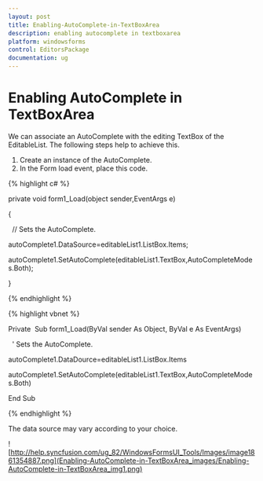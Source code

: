 ```yaml
---
layout: post
title: Enabling-AutoComplete-in-TextBoxArea
description: enabling autocomplete in textboxarea
platform: windowsforms
control: EditorsPackage
documentation: ug
---
```


# Enabling AutoComplete in TextBoxArea

We can associate an AutoComplete with the editing TextBox of the EditableList. The following steps help to achieve this.

1. Create an instance of the AutoComplete.
2.  In the Form load event, place this code.

{% highlight c# %}



private void form1_Load(object sender,EventArgs e)

{

  // Sets the AutoComplete.

autoComplete1.DataSource=editableList1.ListBox.Items;

autoComplete1.SetAutoComplete(editableList1.TextBox,AutoCompleteModes.Both);

}

{% endhighlight %}

{% highlight vbnet %}



Private  Sub form1_Load(ByVal sender As Object, ByVal e As EventArgs)

  ' Sets the AutoComplete.

autoComplete1.DataDource=editableList1.ListBox.Items

autoComplete1.SetAutoComplete(editableList1.TextBox,AutoCompleteModes.Both)

End Sub

{% endhighlight %}

The data source may vary according to your choice.

![http://help.syncfusion.com/ug_82/WindowsFormsUI_Tools/Images/image1861354887.png](Enabling-AutoComplete-in-TextBoxArea_images/Enabling-AutoComplete-in-TextBoxArea_img1.png)



